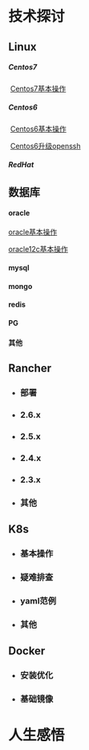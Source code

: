 #  技术探讨 #
##  Linux 

   ##### Centos7 ###
​        [Centos7基本操作](centos/centos7基本操作.md)

   ##### Centos6 ###
​        [Centos6基本操作](centos/centos6基本操作.md)

​        [Centos6升级openssh](centos/centos6升级openssh.md)

   #####  RedHat  ###

## 数据库 
  #### oracle
   [oracle基本操作](db/oracle基本操作.md)

   [oracle12c基本操作](db/oracle12c基本操作.md)

  #### mysql
  #### mongo
  #### redis
  #### PG
  #### 其他

## Rancher ## 
- ### 部署
- ### 2.6.x
- ### 2.5.x
- ### 2.4.x
- ### 2.3.x
- ### 其他

## K8s ## 
- ### 基本操作
- ### 疑难排查
- ### yaml范例
- ### 其他

## Docker ## 
- ### 安装优化
- ### 基础镜像

# 人生感悟 #
